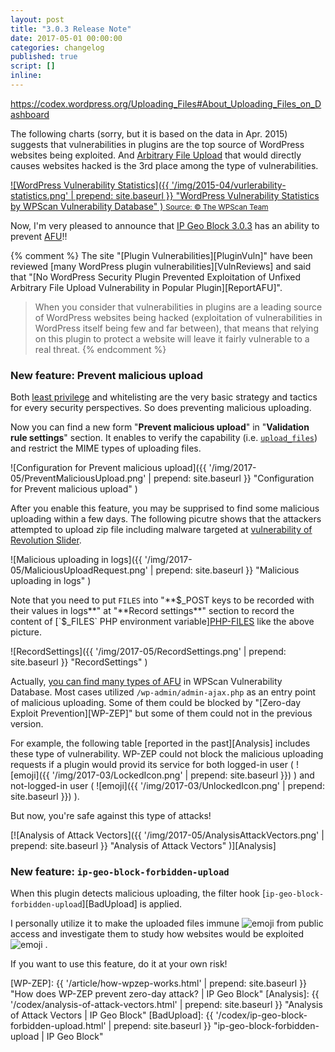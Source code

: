 ```yaml
---
layout: post
title: "3.0.3 Release Note"
date: 2017-05-01 00:00:00
categories: changelog
published: true
script: []
inline:
---
```

https://codex.wordpress.org/Uploading_Files#About_Uploading_Files_on_Dashboard

The following charts (sorry, but it is based on the data in Apr. 2015) suggests 
that vulnerabilities in plugins are the top source of WordPress websites being 
exploited. And [Arbitrary File Upload][OWASP-AFU] that would directly causes 
websites hacked is the 3rd place among the type of vulnerabilities.

[![WordPress Vulnerability Statistics]({{ '/img/2015-04/vurlerability-statistics.png' | prepend: site.baseurl }}
  "WordPress Vulnerability Statistics by WPScan Vulnerability Database"
) <small>Source: &copy; The WPScan Team</small>][WPScan]

Now, I'm very pleased to announce that [IP Geo Block 3.0.3][IP-Geo-Block] 
has an ability to prevent [AFU][OWASP-AFU]!!

{% comment %}
The site "[Plugin Vulnerabilities][PluginVuln]" have been reviewed 
[many WordPress plugin vulnerabilities][VulnReviews] and said that 
"[No WordPress Security Plugin Prevented Exploitation of Unfixed 
Arbitrary File Upload Vulnerability in Popular Plugin][ReportAFU]".

> When you consider that vulnerabilities in plugins are a leading source of 
> WordPress websites being hacked (exploitation of vulnerabilities in WordPress 
> itself being few and far between), that means that relying on this plugin to 
> protect a website will leave it fairly vulnerable to a real threat.
{% endcomment %}

<!--more-->

### New feature: Prevent malicious upload ###

Both [least privilege][LeastPriv] and whitelisting are the very basic strategy 
and tactics for every security perspectives. So does preventing malicious 
uploading.

Now you can find a new form "**Prevent malicious upload**" in "**Validation 
rule settings**" section. It enables to verify the capability (i.e. 
[`upload_files`][Capability]) and restrict the MIME types of uploading files.

![Configuration for Prevent malicious upload]({{ '/img/2017-05/PreventMaliciousUpload.png' | prepend: site.baseurl }}
 "Configuration for Prevent malicious upload"
)

After you enable this feature, you may be supprised to find some malicious 
uploading within a few days. The following picutre shows that the attackers 
attempted to upload zip file including malware targeted at [vulnerability of 
Revolution Slider][RevSlider].

![Malicious uploading in logs]({{ '/img/2017-05/MaliciousUploadRequest.png' | prepend: site.baseurl }}
 "Malicious uploading in logs"
)

Note that you need to put `FILES` into "**$_POST keys to be recorded with their
values in logs**" at "**Record settings**" section to record the content of 
[`$_FILES` PHP environment variable][PHP-FILES] like the above picture.

![RecordSettings]({{ '/img/2017-05/RecordSettings.png' | prepend: site.baseurl }}
 "RecordSettings"
)

Actually, [you can find many types of AFU][WP-Vulndb] in WPScan Vulnerability 
Database. Most cases utilized `/wp-admin/admin-ajax.php` as an entry point 
of malicious uploading. Some of them could be blocked by "[Zero-day Exploit 
Prevention][WP-ZEP]" but some of them could not in the previous version.

For example, the following table [reported in the past][Analysis] includes 
these type of vulnerability. WP-ZEP could not block the malicious uploading 
requests if a plugin would provid its service for both logged-in user (
<span class="emoji">
![emoji]({{ '/img/2017-03/LockedIcon.png' | prepend: site.baseurl }})
</span>) and not-logged-in user (<span class="emoji">
![emoji]({{ '/img/2017-03/UnlockedIcon.png' | prepend: site.baseurl }})
</span>).

But now, you're safe against this type of attacks!

[![Analysis of Attack Vectors]({{ '/img/2017-05/AnalysisAttackVectors.png' | prepend: site.baseurl }}
  "Analysis of Attack Vectors"
)][Analysis]

### New feature: `ip-geo-block-forbidden-upload` ###

When this plugin detects malicious uploading, the filter hook 
[`ip-geo-block-forbidden-upload`][BadUpload] is applied.

I personally utilize it to make the uploaded files immune <span class="emoji">
![emoji](https://assets-cdn.github.com/images/icons/emoji/unicode/1f489.png)
</span> from public access and investigate them to study how websites would be 
exploited <span class="emoji">
![emoji](https://assets-cdn.github.com/images/icons/emoji/unicode/1f48a.png)
</span>.

If you want to use this feature, do it at your own risk!

[IP-Geo-Block]: https://wordpress.org/plugins/ip-geo-block/ "WordPress › IP Geo Block « WordPress Plugins"
[SupportForum]: https://wordpress.org/support/plugin/ip-geo-block/ "View: Plugin Support &laquo; WordPress.org Forums"
[OWASP-AFU]:    https://www.owasp.org/index.php/Unrestricted_File_Upload "Unrestricted File Upload - OWASP"
[WPScan]:       https://wpvulndb.com/statistics "WordPress Vulnerability Statistics"
[Capability]:   https://codex.wordpress.org/Roles_and_Capabilities#upload_files "Roles and Capabilities &laquo; WordPress Codex"
[LeastPriv]:    https://en.wikipedia.org/wiki/Principle_of_least_privilege "Principle of least privilege - Wikipedia"
[RevSlider]:    https://blog.sucuri.net/2014/12/revslider-vulnerability-leads-to-massive-wordpress-soaksoak-compromise.html "RevSlider Vulnerability Leads To Massive WordPress SoakSoak Compromise"
[PHP-FILES]:    http://php.net/manual/en/features.file-upload.post-method.php "PHP: POST method uploads - Manual"
[WP-Vulndb]:    https://wpvulndb.com/search?utf8=%E2%9C%93&text=file+upload "WPScan Vulnerability Database"
[WP-ZEP]:       {{ '/article/how-wpzep-works.html'             | prepend: site.baseurl }} "How does WP-ZEP prevent zero-day attack? | IP Geo Block"
[Analysis]:     {{ '/codex/analysis-of-attack-vectors.html'    | prepend: site.baseurl }} "Analysis of Attack Vectors | IP Geo Block"
[BadUpload]:    {{ '/codex/ip-geo-block-forbidden-upload.html' | prepend: site.baseurl }} "ip-geo-block-forbidden-upload | IP Geo Block"
